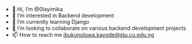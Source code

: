 - 👋 Hi, I’m @0layimika
- 👀 I’m interested in Backend development
- 🌱 I’m currently learning Django
- 💞️ I’m looking to collaborate on various backend development projects
- 📫 How to reach me ibukunoluwa.kayode@stu.cu.edu.ng

<!---
0layimika/0layimika is a ✨ special ✨ repository because its `README.md` (this file) appears on your GitHub profile.
You can click the Preview link to take a look at your changes.
--->
